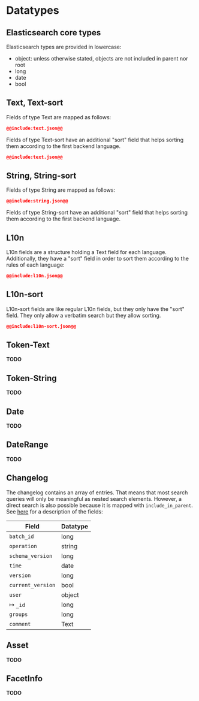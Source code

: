 # Datatypes

## Elasticsearch core types

Elasticsearch types are provided in lowercase:

- object: unless otherwise stated, objects are not included in parent nor root
- long
- date
- bool

## Text, Text-sort

Fields of type Text are mapped as follows:

~~~~json
@@include:text.json@@
~~~~

Fields of type Text-sort have an additional "sort" field that helps sorting them according to the first backend language.

~~~~json
@@include:text.json@@
~~~~

## String, String-sort

Fields of type String are mapped as follows:

~~~~json
@@include:string.json@@
~~~~

Fields of type String-sort have an additional "sort" field that helps sorting them according to the first backend language.

## L10n

L10n fields are a structure holding a Text field for each language. Additionally, they have a "sort" field
in order to sort them according to the rules of each language:

~~~~json
@@include:l10n.json@@
~~~~

## L10n-sort

L10n-sort fields are like regular L10n fields, but they only have the "sort" field. They only allow a verbatim
search but they allow sorting.

~~~~json
@@include:l10n-sort.json@@
~~~~

## Token-Text

**TODO**

## Token-String

**TODO**

## Date

**TODO**

## DateRange

**TODO**

## Changelog

The changelog contains an array of entries. That means that most search queries will only be meaningful as nested search elements.
However, a direct search is also possible because it is mapped with `include_in_parent`.
See [here](/technical/types/cl_entry/cl_entry.md) for a description of the fields:

| Field             | Datatype     |
|-------------------|--------------|
| `batch_id`        | long         |
| `operation`       | string       |
| `schema_version`  | long         |
| `time`            | date         |
| `version`         | long         |
| `current_version` | bool         |
| `user`            | object       |
| &#8614; `_id`     | long         |
| `groups`          | long         |
| `comment`         | Text         |

## Asset

**TODO**

## FacetInfo

**TODO**
